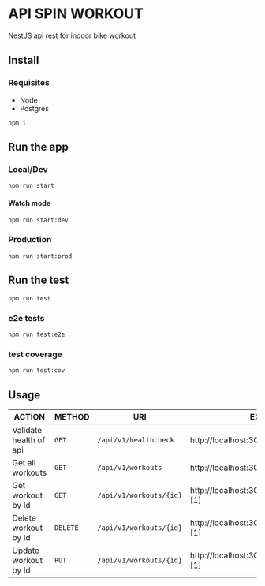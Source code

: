 # API SPIN WORKOUT
NestJS api rest for indoor bike workout

## Install

### Requisites
- Node
- Postgres

`npm i`

## Run the app

### Local/Dev
`npm run start`

#### Watch mode
`npm run start:dev`

### Production
`npm run start:prod`

## Run the test
`npm run test`

### e2e tests
`npm run test:e2e`

### test coverage
`npm run test:cov`

## Usage

| ACTION | METHOD  | URI               | EXAMPLE               | 
|--------|---------|-------------------|-----------------------|
| Validate health of api | `GET`   | `/api/v1/healthcheck` |  http://localhost:3000/api/v1/healthcheck |
| Get all workouts | `GET`   | `/api/v1/workouts` |  http://localhost:3000/api/v1/workouts |
| Get workout by Id | `GET`   | `/api/v1/workouts/{id}` |  http://localhost:3000/api/v1/workouts/{id} [1] |
| Delete workout by Id | `DELETE`   | `/api/v1/workouts/{id}` |  http://localhost:3000/api/v1/workouts/{id} [1] |
| Update workout by Id | `PUT`   | `/api/v1/workouts/{id}` |  http://localhost:3000/api/v1/workouts/{id} [1] |
